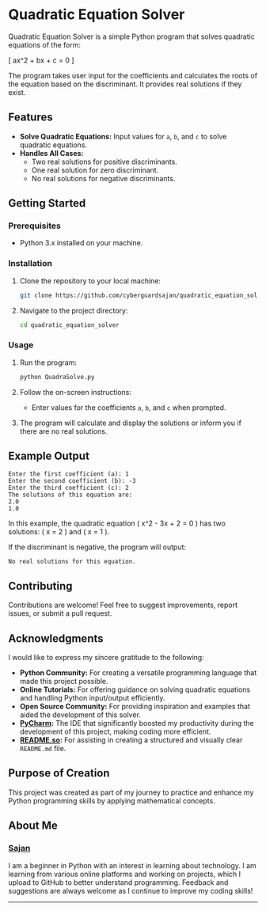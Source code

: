 # Quadratic Equation Solver

Quadratic Equation Solver is a simple Python program that solves quadratic equations of the form:

\[ ax^2 + bx + c = 0 \]

The program takes user input for the coefficients and calculates the roots of the equation based on the discriminant. It provides real solutions if they exist.

## Features

- **Solve Quadratic Equations:** Input values for `a`, `b`, and `c` to solve quadratic equations.
- **Handles All Cases:** 
  - Two real solutions for positive discriminants.
  - One real solution for zero discriminant.
  - No real solutions for negative discriminants.

## Getting Started

### Prerequisites

- Python 3.x installed on your machine.

### Installation

1. Clone the repository to your local machine:
    ```bash
    git clone https://github.com/cyberguardsajan/quadratic_equation_solver.git
    ```
2. Navigate to the project directory:
    ```bash
    cd quadratic_equation_solver
    ```

### Usage

1. Run the program:
    ```bash
    python QuadraSolve.py
    ```
2. Follow the on-screen instructions:
   - Enter values for the coefficients `a`, `b`, and `c` when prompted.

3. The program will calculate and display the solutions or inform you if there are no real solutions.

## Example Output

```text
Enter the first coefficient (a): 1
Enter the second coefficient (b): -3
Enter the third coefficient (c): 2
The solutions of this equation are:
2.0
1.0
```

In this example, the quadratic equation \( x^2 - 3x + 2 = 0 \) has two solutions: \( x = 2 \) and \( x = 1 \).



If the discriminant is negative, the program will output:

```text
No real solutions for this equation.
```

## Contributing

Contributions are welcome! Feel free to suggest improvements, report issues, or submit a pull request.

## Acknowledgments

I would like to express my sincere gratitude to the following:

- **Python Community:** For creating a versatile programming language that made this project possible.
- **Online Tutorials:** For offering guidance on solving quadratic equations and handling Python input/output efficiently.
- **Open Source Community:** For providing inspiration and examples that aided the development of this solver.
- **[PyCharm](https://www.jetbrains.com/pycharm/):** The IDE that significantly boosted my productivity during the development of this project, making coding more efficient.
- **[README.so](https://readme.so/editor):** For assisting in creating a structured and visually clear `README.md` file.

## Purpose of Creation

This project was created as part of my journey to practice and enhance my Python programming skills by applying mathematical concepts.


## About Me
### **[Sajan ](https://github.com/cyberguardsajan)** 
I am a beginner in Python with an interest in learning about technology. I am learning from various online platforms and working on projects,
which I upload to GitHub to better understand programming. Feedback and suggestions are always welcome as I continue to improve my coding skills!

---
